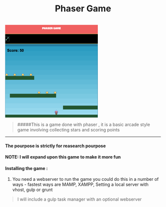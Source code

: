 <h1 style="text-align: center">Phaser Game</h1>

<br />

<img align="center" height="300" width="300" align="middle" src="https://github.com/BracketMonks/phaser-game/blob/master/images/repo/game-screen.png" />

<br />

> #####This is a game done with phaser , it is a basic arcade style game involving collecting stars and scoring points
---

#### The pourpose is strictly for reasearch pourpose
#### NOTE: I will expand upon this game to make it more fun
#### Installing the game :

1. You need a webserver to run the game you could do this in a number of ways - fastest ways are MAMP, XAMPP, Setting a local server with vhost, gulp or grunt

> I will include a gulp task manager with an optional webserver



